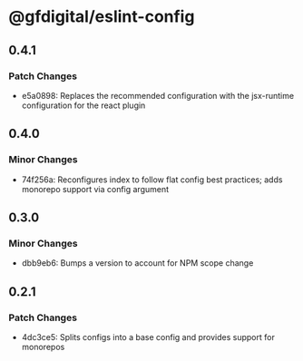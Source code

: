 # @gfdigital/eslint-config

## 0.4.1

### Patch Changes

- e5a0898: Replaces the recommended configuration with the jsx-runtime configuration for the react plugin

## 0.4.0

### Minor Changes

- 74f256a: Reconfigures index to follow flat config best practices; adds monorepo support via config argument

## 0.3.0

### Minor Changes

- dbb9eb6: Bumps a version to account for NPM scope change

## 0.2.1

### Patch Changes

- 4dc3ce5: Splits configs into a base config and provides support for monorepos
